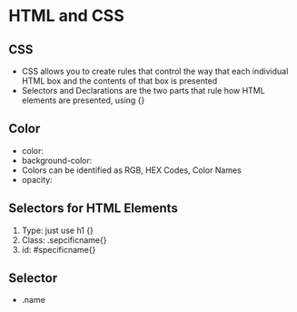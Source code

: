 # HTML and CSS

## CSS
 * CSS allows you to create rules that control the way that each individual HTML box and the contents of that box is presented
 * Selectors and Declarations are the two parts that rule how HTML elements are presented, using {}

## Color
 * color:
 * background-color:
 * Colors can be identified as RGB, HEX Codes, Color Names
 * opacity:

## Selectors for HTML Elements
 1. Type: just use h1 {}
 2. Class: .sepcificname{} <!--don't forget the period before the name -->
 2. id: #specificname{} <!--only used to style one specific element, cannot be repeated-->

 ## Selector
  * .name

